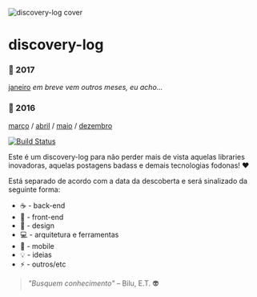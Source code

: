 ![discovery-log cover](https://raw.githubusercontent.com/felipeorlando/discovery-log/master/assets/top-image.jpg)

# discovery-log

### :date: 2017
[janeiro](https://github.com/felipeorlando/discovery-log/blob/master/2017/01-janeiro.md) *em breve vem outros meses, eu acho...*

### :date: 2016
[março](https://github.com/felipeorlando/discovery-log/blob/master/2016/03-marco.md) / [abril](https://github.com/felipeorlando/discovery-log/blob/master/2016/04-abril.md) /
[maio](https://github.com/felipeorlando/discovery-log/blob/master/2016/05-maio.md) / [dezembro](https://github.com/felipeorlando/discovery-log/blob/master/2016/12-dezembro.md)

[![Build Status](https://travis-ci.org/felipeorlando/discovery-log.svg?branch=master)](https://travis-ci.org/felipeorlando/discovery-log)

Este é um discovery-log para não perder mais de vista aquelas libraries inovadoras, aquelas postagens badass e demais tecnologias fodonas! :heart:

Está separado de acordo com a data da descoberta e será sinalizado da seguinte forma:

- :coffee: - back-end
- :beers: - front-end
- :pizza: - design
- :computer: - arquitetura e ferramentas
- :iphone: - mobile
- :bulb: - ideias
- :zap: - outros/etc

> *"Busquem conhecimento"* – Bilu, E.T. :alien:
